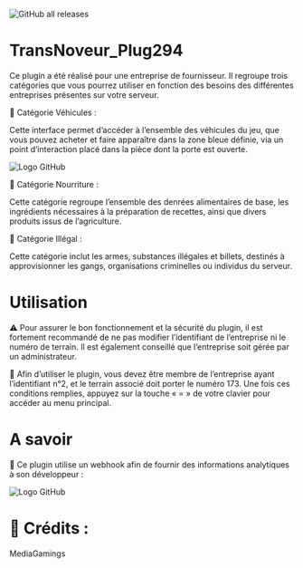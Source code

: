 ![GitHub all releases](https://img.shields.io/github/downloads/MediaGamings/TransNoveur_Plug294/total)

# TransNoveur_Plug294

Ce plugin a été réalisé pour une entreprise de fournisseur. Il regroupe trois catégories que vous pourrez utiliser en fonction des besoins des différentes entreprises présentes sur votre serveur.

🔹 Catégorie Véhicules :

Cette interface permet d’accéder à l’ensemble des véhicules du jeu, que vous pouvez acheter et faire apparaître dans la zone bleue définie, via un point d’interaction placé dans la pièce dont la porte est ouverte.

![Logo GitHub](https://i.imgur.com/2jEi6sn.png)

🔹 Catégorie Nourriture :

Cette catégorie regroupe l’ensemble des denrées alimentaires de base, les ingrédients nécessaires à la préparation de recettes, ainsi que divers produits issus de l’agriculture.

🔹 Catégorie Illégal :

Cette catégorie inclut les armes, substances illégales et billets, destinés à approvisionner les gangs, organisations criminelles ou individus du serveur.

# Utilisation

⚠️ Pour assurer le bon fonctionnement et la sécurité du plugin, il est fortement recommandé de ne pas modifier l’identifiant de l’entreprise ni le numéro de terrain. Il est également conseillé que l’entreprise soit gérée par un administrateur.

🔹 Afin d’utiliser le plugin, vous devez être membre de l’entreprise ayant l’identifiant n°2, et le terrain associé doit porter le numéro 173. Une fois ces conditions remplies, appuyez sur la touche « = » de votre clavier pour accéder au menu principal.

# A savoir

🔧 Ce plugin utilise un webhook afin de fournir des informations analytiques à son développeur :

![Logo GitHub](https://i.imgur.com/62GRVig.png)

# 📌 Crédits :

MediaGamings
